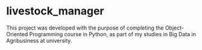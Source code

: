 # livestock_manager
This project was developed with the purpose of completing the Object-Oriented Programming course in Python, as part of my studies in Big Data in Agribusiness at university.
